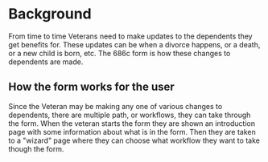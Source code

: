 # Background
From time to time Veterans need to make updates to the dependents they get benefits for. These updates can be when a divorce happens, or a death, or a new child is born, etc. The 686c form is how these changes to dependents are made.

## How the form works for the user 

Since the Veteran may be making any one of various changes to dependents, there are multiple path, or workflows, they can take through the form. When the veteran starts the form they are shown an introduction page with some information about what is in the form. Then they are taken to a "wizard" page where they can choose what workflow they want to take though the form.
